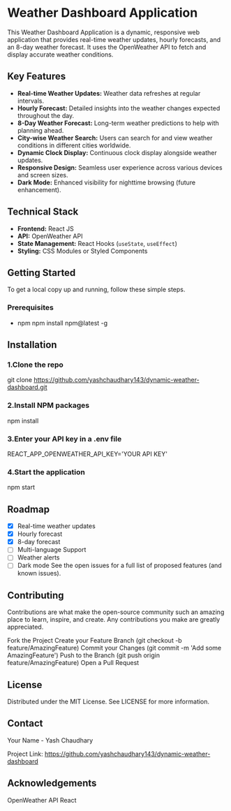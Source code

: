 # Weather Dashboard Application

This Weather Dashboard Application is a dynamic, responsive web application that provides real-time weather updates, hourly forecasts, and an 8-day weather forecast. It uses the OpenWeather API to fetch and display accurate weather conditions.

## Key Features

- **Real-time Weather Updates:** Weather data refreshes at regular intervals.
- **Hourly Forecast:** Detailed insights into the weather changes expected throughout the day.
- **8-Day Weather Forecast:** Long-term weather predictions to help with planning ahead.
- **City-wise Weather Search:** Users can search for and view weather conditions in different cities worldwide.
- **Dynamic Clock Display:** Continuous clock display alongside weather updates.
- **Responsive Design:** Seamless user experience across various devices and screen sizes.
- **Dark Mode:** Enhanced visibility for nighttime browsing (future enhancement).

## Technical Stack

- **Frontend:** React JS
- **API:** OpenWeather API
- **State Management:** React Hooks (`useState`, `useEffect`)
- **Styling:** CSS Modules or Styled Components

## Getting Started

To get a local copy up and running, follow these simple steps.

### Prerequisites

- npm
  npm install npm@latest -g
## Installation
### 1.Clone the repo
git clone https://github.com/yashchaudhary143/dynamic-weather-dashboard.git
### 2.Install NPM packages
npm install
### 3.Enter your API key in a .env file
REACT_APP_OPENWEATHER_API_KEY='YOUR API KEY'
### 4.Start the application
npm start

## Roadmap
 - [x] Real-time weather updates
 - [x] Hourly forecast
 - [x] 8-day forecast
 - [ ] Multi-language Support
 - [ ] Weather alerts
 - [ ] Dark mode
See the open issues for a full list of proposed features (and known issues).

## Contributing
Contributions are what make the open-source community such an amazing place to learn, inspire, and create. Any contributions you make are greatly appreciated.

Fork the Project
Create your Feature Branch (git checkout -b feature/AmazingFeature)
Commit your Changes (git commit -m 'Add some AmazingFeature')
Push to the Branch (git push origin feature/AmazingFeature)
Open a Pull Request
## License
Distributed under the MIT License. See LICENSE for more information.

## Contact
Your Name - Yash Chaudhary

Project Link: https://github.com/yashchaudhary143/dynamic-weather-dashboard

## Acknowledgements
OpenWeather API
React
